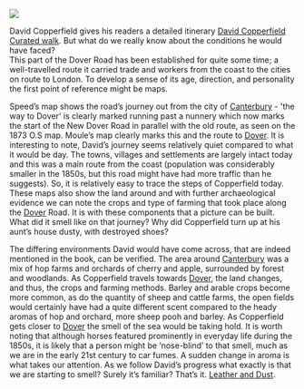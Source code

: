 <a href="https://dev.visual-essays.app"><img src="https://dev-visual-essays.netlify.app/images/ve-button.png"/></a>
<param author="Elizabeth Waterman-Scrase" layout="vtl" title="Mapping the Dover Road: David Copperfield’s journey" ve-config=""/>
       
<param ve-image-v2 manifest="https://iiif.juncture-digital.org/gh:kent-map/images/dickens/Moule.jpg/manifest.json">

David Copperfield gives his readers a detailed itinerary [David Copperfield Curated walk](/dickens/david-copperfield-curated-walk). But what do we really know about the conditions he would have faced?   
This part of the Dover Road has been established for quite some time; a well-travelled route it carried trade and workers from the coast to the cities on route to London. To develop a sense of its age, direction, and personality the first point of reference might be maps. 
<param ve-image-v2 manifest="https://iiif.juncture-digital.org/gh:kent-map/images/dickens/1U8A1416-01 18C map Thos Kitchin.jpeg/manifest.json">

Speed’s map shows the road’s journey out from the city of [Canterbury](/dickens/david-copperfield-canterbury) - 'the way to Dover' is clearly marked running past a nunnery which now marks the start of the New Dover Road in parallel with the old route, as seen on the 1873 O.S map. Moule’s map clearly marks this and the route to [Dover](/dickens/19c-dover). It is interesting to note, David’s journey seems relatively quiet compared to what it would be day. The towns, villages and settlements are largely intact today and this was a main route from the coast (population was considerably smaller in the 1850s, but this road might have had more traffic than he suggests). So, it is relatively easy to trace the steps of Copperfield today. These maps also show the land around and with further archaeological evidence we can note the crops and type of farming that took place along the [Dover](/dickens/19c-dover) Road. It is with these components that a picture can be built. What did it smell like on that journey? Why did Copperfield turn up at his aunt’s house dusty, with destroyed shoes? 
<param ve-image-v2 manifest="https://iiif.juncture-digital.org/gh:kent-map/images/dickens/Speed.jpg/manifest.json">

The differing environments David would have come across, that are indeed mentioned in the book, can be verified. The area around [Canterbury](/dickens/david-copperfield-canterbury) was a mix of hop farms and orchards of cherry and apple, surrounded by forest and woodlands. As Copperfield travels towards [Dover](/dickens/19c-dover), the land changes, and thus, the crops and farming methods. Barley and arable crops become more common, as do the quantity of sheep and cattle farms, the open fields would certainly have had a quite different scent compared to the heady aromas of hop and orchard, more sheep pooh and barley. As Copperfield gets closer to [Dover](/dickens/dickens-dover) the smell of the sea would be taking hold. It is worth noting that although horses featured prominently in everyday life during the 1850s, it is likely that a person might be ‘nose-blind’ to that smell, much as we are in the early 21st century to car fumes. A sudden change in aroma is what takes our attention. As we follow David’s progress what exactly is that we are starting to smell? Surely it’s familiar? That’s it. [Leather and Dust](/dickens/19c-leather-and-dust).
<param ve-image-v2 manifest="https://iiif.juncture-digital.org/gh:kent-map/images/dickens/OS1873.jpg/manifest.json">
